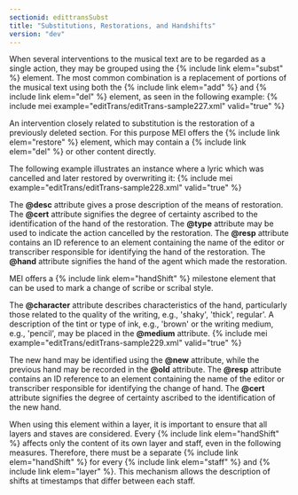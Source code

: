 ```yaml
---
sectionid: edittransSubst
title: "Substitutions, Restorations, and Handshifts"
version: "dev"
---
```


When several interventions to the musical text are to be regarded as a single action, they may be grouped using the {% include link elem="subst" %} element. The most common combination is a replacement of portions of the musical text using both the {% include link elem="add" %} and {% include link elem="del" %} element, as seen in the following example:
{% include mei example="editTrans/editTrans-sample227.xml" valid="true" %}
    
An intervention closely related to substitution is the restoration of a previously deleted section. For this purpose MEI offers the {% include link elem="restore" %} element, which may contain a {% include link elem="del" %} or other content directly.

The following example illustrates an instance where a lyric which was cancelled and later restored by overwriting it:
{% include mei example="editTrans/editTrans-sample228.xml" valid="true" %}
    
The **@desc** attribute gives a prose description of the means of restoration. The **@cert** attribute signifies the degree of certainty ascribed to the identification of the hand of the restoration. The **@type** attribute may be used to indicate the action cancelled by the restoration. The **@resp** attribute contains an ID reference to an element containing the name of the editor or transcriber responsible for identifying the hand of the restoration. The **@hand** attribute signifies the hand of the agent which made the restoration.

MEI offers a {% include link elem="handShift" %} milestone element that can be used to mark a change of scribe or scribal style.

The **@character** attribute describes characteristics of the hand, particularly those related to the quality of the writing, e.g., 'shaky', 'thick', regular'. A description of the tint or type of ink, e.g., 'brown' or the writing medium, e.g., 'pencil', may be placed in the **@medium** attribute.
{% include mei example="editTrans/editTrans-sample229.xml" valid="true" %}
    
The new hand may be identified using the **@new** attribute, while the previous hand may be recorded in the **@old** attribute. The **@resp** attribute contains an ID reference to an element containing the name of the editor or transcriber responsible for identifying the change of hand. The **@cert** attribute signifies the degree of certainty ascribed to the identification of the new hand.

When using this element within a layer, it is important to ensure that all layers and staves are considered. Every {% include link elem="handShift" %} affects only the content of its own layer and staff, even in the following measures. Therefore, there must be a separate {% include link elem="handShift" %} for every {% include link elem="staff" %} and {% include link elem="layer" %}. This mechanism allows the description of shifts at timestamps that differ between each staff.  
